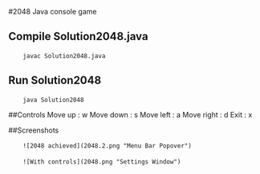 #2048 Java console game

## Compile Solution2048.java 
		javac Solution2048.java

## Run Solution2048
		java Solution2048

##Controls
		Move up    : w
		Move down  : s
		Move left  : a
		Move right : d
		Exit       : x
		
##Screenshots

		![2048 achieved](2048.2.png "Menu Bar Popover")

		![With controls](2048.png "Settings Window")